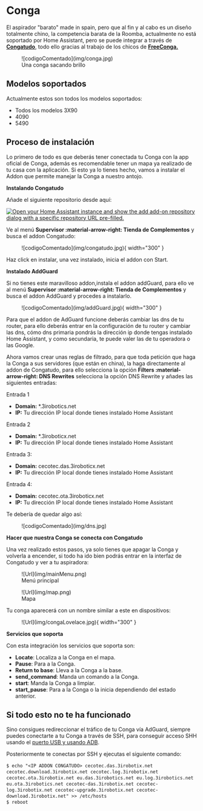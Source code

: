 # Conga

El aspirador "barato" made in spain, pero que al fin y al cabo es un diseño totalmente chino, la competencia barata de la Roomba, actualmente no está soportado por Home Assistant, pero se puede integrar a través de <a href="https://github.com/txitxo0/congatudo-add-on" target="_blank">**Congatudo**</a>, todo ello gracias al trabajo de los chicos de <a href="https://freecon.ga/" target="_blank">**FreeConga.**</a>

<figure markdown> 
  ![codigoComentado](img/conga.jpg)
  <figcaption>Una conga sacando brillo</figcaption>
</figure>

## Modelos soportados

Actualmente estos son todos los modelos soportados:

* Todos los modelos 3X90
* 4090
* 5490

## Proceso de instalación

 Lo primero de todo es que deberás tener conectada tu Conga con la app oficial de Conga, además es recomendable tener un mapa ya realizado de tu casa con la aplicación.
 Si esto ya lo tienes hecho, vamos a instalar el Addon que permite manejar la Conga a nuestro antojo.

**Instalando Congatudo**

Añade el siguiente repositorio desde aquí:

[![Open your Home Assistant instance and show the add add-on repository dialog with a specific repository URL pre-filled.](https://my.home-assistant.io/badges/supervisor_add_addon_repository.svg)](https://my.home-assistant.io/redirect/supervisor_add_addon_repository/?repository_url=https://github.com/txitxo0/congatudo-add-on)

Ve al menú **Supervisor :material-arrow-right: Tienda de Complementos** y busca el addon Congatudo:

<figure markdown> 
  ![codigoComentado](img/congatudo.jpg){ width="300" }
</figure>

Haz click en instalar, una vez instalado, inicia el addon con Start.

**Instalado AddGuard**

Si no tienes este maravilloso addon,instala el addon addGuard, para ello ve al menú **Supervisor :material-arrow-right: Tienda de Complementos** y busca el addon AddGuard y procedes a instalarlo.

<figure markdown> 
  ![codigoComentado](img/addGuard.jpg){ width="300" }
</figure>

Para que el addon de AdGuard funcione deberás cambiar las dns de tu router, para ello deberás entrar en la configuración de tu router y cambiar las dns, cómo dns primaria pondrás la dirección ip donde tengas instalado Home Assistant, y como secundaria, te puede valer las de tu operadora o las Google.

Ahora vamos crear unas reglas de filtrado, para que toda petición que haga la Conga a sus servidores (que están en china), la haga directamente al addon de Congatudo, para ello selecciona la opción **Filters :material-arrow-right: DNS Rewrites** selecciona la opción DNS Rewrite y añades las siguientes entradas:

Entrada 1

* **Domain:** *.3irobotics.net
* **IP:** Tu dirección IP local donde tienes instalado Home Assistant

Entrada 2

* **Domain:** *.3iroboticx.net
* **IP:** Tu dirección IP local donde tienes instalado Home Assistant

Entrada 3:

* **Domain:** cecotec.das.3iroboticx.net
* **IP:** Tu dirección IP local donde tienes instalado Home Assistant

Entrada 4:

* **Domain:** cecotec.ota.3iroboticx.net
* **IP:** Tu dirección IP local donde tienes instalado Home Assistant


Te debería de quedar algo así:

<figure markdown> 
  ![codigoComentado](img/dns.jpg)
</figure>

**Hacer que nuestra Conga se conecta con Congatudo**

Una vez realizado estos pasos, ya solo tienes que apagar la Conga y volverla a encender, si todo ha ido bien podrás entrar en la interfaz de Congatudo y ver a tu aspiradora:

<figure markdown> 
  ![Url](img/mainMenu.png)
   <figcaption>Menú principal</figcaption>
</figure>


<figure markdown> 
  ![Url](img/map.png)
   <figcaption>Mapa</figcaption>
</figure>

Tu conga aparecerá con un nombre similar a este en dispositivos:

<figure markdown> 
  ![Url](img/congaLovelace.jpg){ width="300" }
</figure>

**Servicios que soporta**

Con esta integración los servicios que soporta son:

* **Locate**: Localiza a la Conga en el mapa.
* **Pause**: Para a la Conga.
* **Return to base**: Lleva a la Conga a la base.
* **send_command**: Manda un comando a la Conga.
* **start**: Manda la Conga a limpiar.
* **start_pause**: Para a la Conga o la inicia dependiendo del estado anterior.

## Si todo esto no te ha funcionado

Sino consigues redireccionar el tráfico de tu Conga vía AdGuard, siempre puedes conectarte a tu Conga a través de SSH, para conseguir acceso SHH usando el <a href="https://gitlab.com/freeconga/stuff/-/blob/master/docs/rooting-conga.md" target="_blank">puerto USB y usando ADB</a>.

Posteriormente te conectas por SSH y ejecutas el siguiente comando:

```
$ echo "<IP ADDON CONGATUDO> cecotec.das.3irobotix.net cecotec.download.3irobotix.net cecotec.log.3irobotix.net cecotec.ota.3irobotix.net eu.das.3irobotics.net eu.log.3irobotics.net eu.ota.3irobotics.net cecotec-das.3irobotix.net cecotec-log.3irobotix.net cecotec-upgrade.3irobotix.net cecotec-download.3irobotix.net" >> /etc/hosts
$ reboot
```





